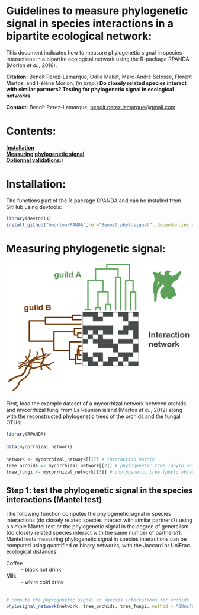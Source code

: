 
**Guidelines to measure phylogenetic signal in species interactions in a bipartite ecological network:**
====




This document indicates how to measure phylogenetic signal in species interactions in a bipartite ecological network using the R-package RPANDA (Morlon *et al.*, 2016).


**Citation:** Benoît Perez-Lamarque, Odile Maliet, Marc-André Selosse, Florent Martos, and Hélène Morlon, (*in prep.*)
**Do closely related species interact with similar partners? Testing for phylogenetic signal in ecological networks**.


**Contact:** Benoît Perez-Lamarque, benoit.perez.lamarque@gmail.com


# Contents:
**[Installation](#installation)**\
**[Measuring phylogenetic signal](#measuring-phylogenetic-signal)**\
**[Optionnal validations](#optionnal-validations):**\





# Installation:


The functions part of the R-package RPANDA and can be installed from GitHub using devtools:

```r
library(devtools)
install_github("hmorlon/PANDA",ref="Benoit_phylosignal", dependencies = TRUE)

```



# Measuring phylogenetic signal:


<p align="center">
    <img title="A toy example of an interaction network between orchids (in green) and mycorrhizal fungi (in brown) informed with the phylogenetic trees of each guild." src="https://github.com/BPerezLamarque/Phylosignal_network/blob/master/example/figures.png" width="500">
</p>


First, load the example dataset of a mycorrhizal network between orchids and mycorrhizal fungi from La Réunion island (Martos *et al.*, 2012) along with the reconstructed phylogenetic trees of the orchids and the fungal OTUs:


```r
library(RPANDA)

data(mycorrhizal_network)

network <- mycorrhizal_network[[1]] # interaction matrix 
tree_orchids <- mycorrhizal_network[[2]] # phylogenetic tree (phylo object)
tree_fungi <- mycorrhizal_network[[3]] # phylogenetic tree (phylo object)

```




##  Step 1: test the phylogenetic signal in the species interactions (Mantel test)


The following function computes the phylogenetic signal in species interactions (do closely related species interact with similar partners?) using a simple Mantel test or the phylogenetic signal in the degree of generalism (do closely related species interact with the same number of partners?). Mantel tests measuring phylogenetic signal in species interactions can be computed using quantified or binary networks, with the Jaccard or UniFrac ecological distances.


<dl>
  <dt>Coffee</dt>
  <dd>- black hot drink</dd>
  <dt>Milk</dt>
  <dd>- white cold drink</dd>
</dl>




```r

# compute the phylogenetic signal in species intercations for orchids 
phylosignal_network(network, tree_orchids, tree_fungi, method = "GUniFrac", correlation = "Pearson")

```




